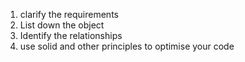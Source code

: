 1. clarify the requirements
2. List down the object
3. Identify the relationships
4. use solid and other principles to optimise your code
